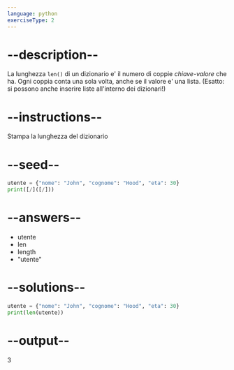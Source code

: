 ```yaml
---
language: python
exerciseType: 2
---
```


# --description--

La lunghezza `len()` di un dizionario e' il numero di coppie _chiave-valore_ che ha.
Ogni coppia conta una sola volta, anche se il valore e' una lista. (Esatto: si possono anche inserire liste all'interno dei dizionari!)

# --instructions--

Stampa la lunghezza del dizionario

# --seed--

```python
utente = {"nome": "John", "cognome": "Hood", "eta": 30}
print([/]([/]))
```

# --answers--

- utente
- len
- length
- "utente"

# --solutions--

```python
utente = {"nome": "John", "cognome": "Hood", "eta": 30}
print(len(utente))
```

# --output--

3
